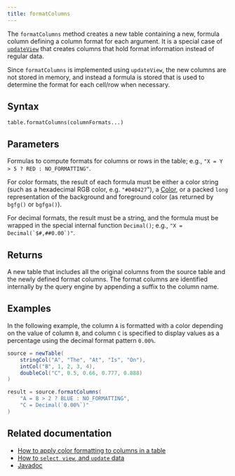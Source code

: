 ```yaml
---
title: formatColumns
---
```


The `formatColumns` method creates a new table containing a new, formula column defining a column format for each argument. It is a special case of [`updateView`](../select/update-view.md) that creates columns that hold format information instead of regular data.

Since `formatColumns` is implemented using `updateView`, the new columns are not stored in memory, and instead a formula is stored that is used to determine the format for each cell/row when necessary.

## Syntax

```
table.formatColumns(columnFormats...)
```

## Parameters

<ParamTable>
<Param name="columnFormats" type="String...">

Formulas to compute formats for columns or rows in the table; e.g., `"X = Y > 5 ? RED : NO_FORMATTING"`.

For color formats, the result of each formula must be either a color string (such as a hexadecimal RGB color, e.g. `"#040427`"), a [Color](/core/javadoc/io/deephaven/gui/color/Color.html), or a packed `long` representation of the background and foreground color (as returned by `bgfg()` or `bgfga()`).

For decimal formats, the result must be a string, and the formula must be wrapped in the special internal function `Decimal()`; e.g., ``"X = Decimal(`$#,##0.00`)"``.

</Param>
</ParamTable>

## Returns

A new table that includes all the original columns from the source table and the newly defined format columns. The format columns are identified internally by the query engine by appending a suffix to the column name.

## Examples

In the following example, the column `A` is formatted with a color depending on the value of column `B`, and column `C` is specified to display values as a percentage using the decimal format pattern `0.00%`.

```groovy order=source,result
source = newTable(
    stringCol("A", "The", "At", "Is", "On"),
    intCol("B", 1, 2, 3, 4),
    doubleCol("C", 0.5, 0.66, 0.777, 0.888)
)

result = source.formatColumns(
    "A = B > 2 ? BLUE : NO_FORMATTING",
    "C = Decimal(`0.00%`)"
)
```

## Related documentation

- [How to apply color formatting to columns in a table](../../../how-to-guides/format-columns.md)
- [How to `select`, `view`, and `update` data](../../../how-to-guides/use-select-view-update.md)
- [Javadoc](https://deephaven.io/core/javadoc/io/deephaven/engine/table/Table.html#formatColumns(java.lang.String...))
